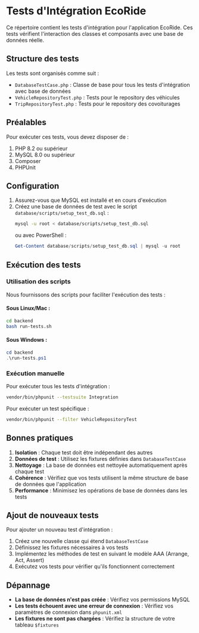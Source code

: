 # Tests d'Intégration EcoRide

Ce répertoire contient les tests d'intégration pour l'application EcoRide. Ces tests vérifient l'interaction des classes et composants avec une base de données réelle.

## Structure des tests

Les tests sont organisés comme suit :

- `DatabaseTestCase.php` : Classe de base pour tous les tests d'intégration avec base de données
- `VehicleRepositoryTest.php` : Tests pour le repository des véhicules
- `TripRepositoryTest.php` : Tests pour le repository des covoiturages

## Préalables

Pour exécuter ces tests, vous devez disposer de :

1. PHP 8.2 ou supérieur
2. MySQL 8.0 ou supérieur
3. Composer
4. PHPUnit

## Configuration

1. Assurez-vous que MySQL est installé et en cours d'exécution
2. Créez une base de données de test avec le script `database/scripts/setup_test_db.sql` :
   ```bash
   mysql -u root < database/scripts/setup_test_db.sql
   ```
   ou avec PowerShell :
   ```powershell
   Get-Content database/scripts/setup_test_db.sql | mysql -u root
   ```

## Exécution des tests

### Utilisation des scripts

Nous fournissons des scripts pour faciliter l'exécution des tests :

#### Sous Linux/Mac :
```bash
cd backend
bash run-tests.sh
```

#### Sous Windows :
```powershell
cd backend
.\run-tests.ps1
```

### Exécution manuelle

Pour exécuter tous les tests d'intégration :
```bash
vendor/bin/phpunit --testsuite Integration
```

Pour exécuter un test spécifique :
```bash
vendor/bin/phpunit --filter VehicleRepositoryTest
```

## Bonnes pratiques

1. **Isolation** : Chaque test doit être indépendant des autres
2. **Données de test** : Utilisez les fixtures définies dans `DatabaseTestCase`
3. **Nettoyage** : La base de données est nettoyée automatiquement après chaque test
4. **Cohérence** : Vérifiez que vos tests utilisent la même structure de base de données que l'application
5. **Performance** : Minimisez les opérations de base de données dans les tests

## Ajout de nouveaux tests

Pour ajouter un nouveau test d'intégration :

1. Créez une nouvelle classe qui étend `DatabaseTestCase`
2. Définissez les fixtures nécessaires à vos tests
3. Implémentez les méthodes de test en suivant le modèle AAA (Arrange, Act, Assert)
4. Exécutez vos tests pour vérifier qu'ils fonctionnent correctement

## Dépannage

- **La base de données n'est pas créée** : Vérifiez vos permissions MySQL
- **Les tests échouent avec une erreur de connexion** : Vérifiez vos paramètres de connexion dans `phpunit.xml`
- **Les fixtures ne sont pas chargées** : Vérifiez la structure de votre tableau `$fixtures` 